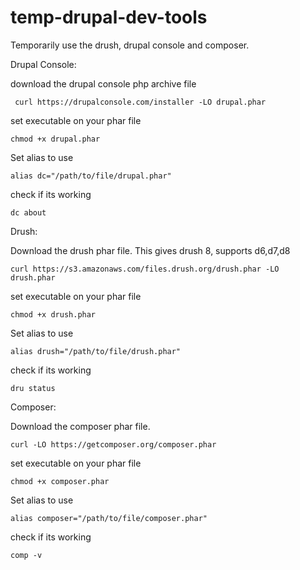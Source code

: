 # temp-drupal-dev-tools

Temporarily use the drush, drupal console and composer.

Drupal Console:

download the drupal console php archive file

``` curl https://drupalconsole.com/installer -LO drupal.phar```

set executable on your phar file

```chmod +x drupal.phar```

Set alias to use

```alias dc="/path/to/file/drupal.phar"```

check if its working

```dc about```

Drush:

Download the drush phar file. This gives drush 8, supports d6,d7,d8

```curl https://s3.amazonaws.com/files.drush.org/drush.phar -LO drush.phar```

set executable on your phar file

```chmod +x drush.phar```

Set alias to use

```alias drush="/path/to/file/drush.phar"```

check if its working

```dru status```

Composer:

Download the composer phar file.

```curl -LO https://getcomposer.org/composer.phar```

set executable on your phar file

```chmod +x composer.phar```

Set alias to use

```alias composer="/path/to/file/composer.phar"```

check if its working

```comp -v```

